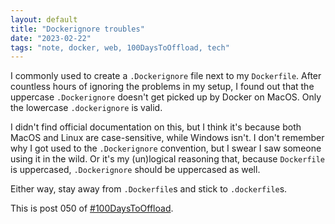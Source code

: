 ```yaml
---
layout: default
title: "Dockerignore troubles"
date: "2023-02-22"
tags: "note, docker, web, 100DaysToOffload, tech"
---
```


I commonly used to create a `.Dockerignore` file next to my `Dockerfile`. After countless hours of ignoring the problems in my setup, I found out that the uppercase `.Dockerignore` doesn't get picked up by Docker on MacOS. Only the lowercase `.dockerignore` is valid.

I didn't find official documentation on this, but I think it's because both MacOS and Linux are case-sensitive, while Windows isn't. I don't remember why I got used to the `.Dockerignore` convention, but I swear I saw someone using it in the wild. Or it's my (un)logical reasoning that, because `Dockerfile` is uppercased, `.Dockerignore` should be uppercased as well.

Either way, stay away from `.Dockerfile`s and stick to `.dockerfile`s.

This is post 050 of [#100DaysToOffload](https://100daystooffload.com/).
